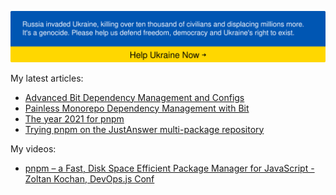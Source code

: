 [![SWUbanner](https://raw.githubusercontent.com/vshymanskyy/StandWithUkraine/main/banner2-direct.svg)](https://github.com/vshymanskyy/StandWithUkraine/blob/main/docs/README.md)

<!--
**zkochan/zkochan** is a ✨ _special_ ✨ repository because its `README.md` (this file) appears on your GitHub profile.

Here are some ideas to get you started:

- 🔭 I’m currently working on ...
- 🌱 I’m currently learning ...
- 👯 I’m looking to collaborate on ...
- 🤔 I’m looking for help with ...
- 💬 Ask me about ...
- 📫 How to reach me: ...
- 😄 Pronouns: ...
- ⚡ Fun fact: ...
-->

My latest articles:

- [Advanced Bit Dependency Management and Configs](https://bit.cloud/blog/advanced-bit-dependency-management-and-configs-l5jnioog)
- [Painless Monorepo Dependency Management with Bit](https://bit.cloud/blog/painless-monorepo-dependency-management-with-bit-l4f9fzyw)
- [The year 2021 for pnpm](https://pnpm.io/blog/2021/12/29/yearly-update)
- [Trying pnpm on the JustAnswer multi-package repository](https://www.justanswer.com/blog/engineering/pnpm-on-justanswer-multi-package-repository)

My videos:

- [pnpm – a Fast, Disk Space Efficient Package Manager for JavaScript - Zoltan Kochan, DevOps.js Conf](https://youtu.be/pLI41kHi3AM)
